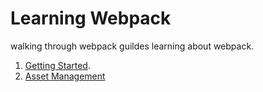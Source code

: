 # Learning Webpack

walking through webpack guildes learning about webpack.

1. [Getting Started](https://webpack.js.org/guides/getting-started/).
2. [Asset Management](https://webpack.js.org/guides/asset-management/)
